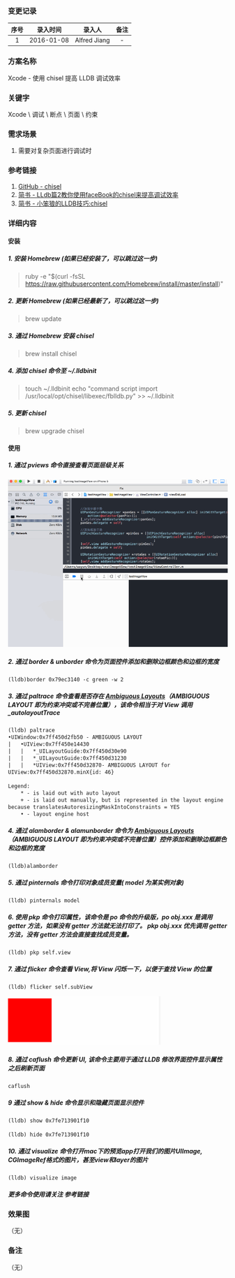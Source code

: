 ### 变更记录

| 序号 | 录入时间 | 录入人 | 备注 |
|:--------:|:--------:|:--------:|:--------:|
| 1 | 2016-01-08 | Alfred Jiang | - |

### 方案名称

Xcode - 使用 chisel 提高 LLDB 调试效率

### 关键字

Xcode \ 调试 \ 断点 \ 页面 \ 约束

### 需求场景

1. 需要对复杂页面进行调试时

### 参考链接

1. [GitHub - chisel](https://github.com/gkassabli/chisel)
2. [简书 - LLdb篇2教你使用faceBook的chisel来提高调试效率](http://www.jianshu.com/p/b2371dd4443b)
3. [简书 - 小笨狼的LLDB技巧:chisel](http://www.jianshu.com/p/afaaacc55460/comments/1104670)

### 详细内容

#### 安装

##### 1. 安装 *Homebrew* (如果已经安装了，可以跳过这一步)
>ruby -e "$(curl -fsSL https://raw.githubusercontent.com/Homebrew/install/master/install)"

##### 2. 更新 *Homebrew* (如果已经最新了，可以跳过这一步)
>brew update

##### 3. 通过 *Homebrew* 安装 *chisel*
>brew install chisel

##### 4. 添加 *chisel* 命令至 *~/.lldbinit*
>touch ~/.lldbinit
>echo "command script import /usr/local/opt/chisel/libexec/fblldb.py" >> ~/.lldbinit

##### 5. 更新 *chisel*
>brew upgrade chisel

#### 使用

##### 1. 通过 *pviews* 命令直接查看页面层级关系
![](Images/Image_00129_00001.gif)

##### 2. 通过 *border & unborder* 命令为页面控件添加和删除边框颜色和边框的宽度
```
(lldb)border 0x79ec3140 -c green -w 2
```

##### 3. 通过 *paltrace* 命令查看是否存在 [*Ambiguous Layouts*](https://developer.apple.com/library/tvos/documentation/UserExperience/Conceptual/AutolayoutPG/AmbiguousLayouts.html#//apple_ref/doc/uid/TP40010853-CH18-SW1)（*AMBIGUOUS LAYOUT* 即为约束冲突或不完善位置），该命令相当于对 *View* 调用 *_autolayoutTrace*
```
(lldb) paltrace 
•UIWindow:0x7ff450d2fb50 - AMBIGUOUS LAYOUT
|   •UIView:0x7ff450e14430
|   |   *_UILayoutGuide:0x7ff450d30e90
|   |   *_UILayoutGuide:0x7ff450d31230
|   |   *UIView:0x7ff450d32870- AMBIGUOUS LAYOUT for UIView:0x7ff450d32870.minX{id: 46}

Legend:
    * - is laid out with auto layout
    + - is laid out manually, but is represented in the layout engine because translatesAutoresizingMaskIntoConstraints = YES
    • - layout engine host
```

##### 4. 通过 *alamborder & alamunborder* 命令为 [*Ambiguous Layouts*](https://developer.apple.com/library/tvos/documentation/UserExperience/Conceptual/AutolayoutPG/AmbiguousLayouts.html#//apple_ref/doc/uid/TP40010853-CH18-SW1)（*AMBIGUOUS LAYOUT* 即为约束冲突或不完善位置）控件添加和删除边框颜色和边框的宽度
```
(lldb)alamborder
```

##### 5. 通过 *pinternals* 命令打印对象成员变量( *model* 为某实例对象)
```
(lldb) pinternals model
```

##### 6. 使用 *pkp* 命令打印属性，该命令是 *po* 命令的升级版，*po obj.xxx* 是调用 *getter* 方法，如果没有 *getter* 方法就无法打印了。 pkp obj.xxx 优先调用 *getter* 方法，没有 *getter* 方法会直接查找成员变量。
```
(lldb) pkp self.view
```

##### 7. 通过 *flicker* 命令查看 *View*,将 *View* 闪烁一下，以便于查找 *View* 的位置
```
(lldb) flicker self.subView
```
![](Images/Image_00129_00002.gif)

##### 8. 通过 *caflush* 命令更新 UI, 该命令主要用于通过 LLDB 修改界面控件显示属性之后刷新页面
```
caflush
```

##### 9 通过 *show & hide* 命令显示和隐藏页面显示控件
```
(lldb) show 0x7fe713901f10

(lldb) hide 0x7fe713901f10
```

##### 10. 通过 *visualize* 命令打开mac下的预览app打开我们的图片UIImage, CGImageRef格式的图片，甚至view和layer的图片 
```
(lldb) visualize image
```

##### 更多命令使用请关注 **参考链接**

### 效果图
（无）

### 备注
（无）